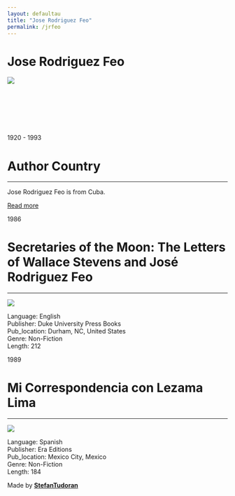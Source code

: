 ```yaml
---
layout: defaultau
title: "Jose Rodriguez Feo"
permalink: /jrfeo
---
```

<!-- partial:index.partial.html -->
<div class="content">
    <h1>Jose Rodriguez Feo</h1>
    <div class="quote">
        <div><img src="https://rialta.org/wp-content/uploads/2020/06/Virgilio-Pi%C3%B1era.jpg" class="logo"></div>
    </div>
    <div class="timeline">
        <div style="padding-bottom:100px;"></div>
        <div class="block">
            <div class="date right"><p class="right"> 1920 - 1993 </p></div>
            <div class="dot"></div>
            <div class="left first">
                <h1>Author Country</h1><hr>
            <p>Jose Rodriguez Feo is from Cuba.</p>
                <a href="https://www.wikidata.org/wiki/Q55947844" target="_blank">Read more</a>
            </div>
        </div>
        <div class="block">
            <div class="date left"><p class="left">1986</p></div>
            <div class="dot"></div>
            <div class="right">
                <h1>Secretaries of the Moon: The Letters of Wallace Stevens and José Rodriguez Feo</h1><hr>
                <p><img src="https://www.dukeupress.edu/Assets/Books/978-0-8223-0670-2_pr.jpg"></p>
                <p>
                Language: English<br/>
                Publisher: Duke University Press Books<br/>
                Pub_location: Durham, NC, United States<br/>
                Genre: Non-Fiction<br/>
                Length: 212</p>
            </div>
        </div>
        <div class="block">
            <div class="date right"><p class="right">1989</p></div>
            <div class="dot"></div>
            <div class="left hide">
                <h1>Mi Correspondencia con Lezama Lima</h1><hr>
                <p><img src="https://images-na.ssl-images-amazon.com/images/I/51hoN4+tbqL.jpg"></p>
                <p>Language: Spanish<br/>
                Publisher: Era Editions<br/>
                Pub_location: Mexico City, Mexico<br/>
                Genre: Non-Fiction<br/>
                Length: 184</p>
            </div>
        </div>
        <div id="footer">
        <p id="copyright">Made by&nbsp;<strong><a href="https://www.linkedin.com/in/nicolae-stefan-tudoran-b02291127/" target="_blank">StefanTudoran</a></strong></p>
    </div>
</div>
<!-- partial -->
  <script src='https://cdnjs.cloudflare.com/ajax/libs/jquery/3.1.1/jquery.min.js'></script><script  src="assets/js/authorscript.js"></script>
